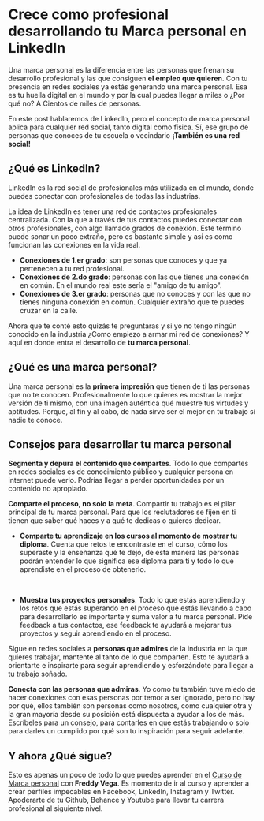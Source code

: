 # Crece como profesional desarrollando tu Marca personal en LinkedIn

Una marca personal es la diferencia entre las personas que frenan su desarrollo profesional y las que consiguen **el empleo que quieren**. Con tu presencia en redes sociales ya estás generando una marca personal. Esa es tu huella digital en el mundo y por la cual puedes llegar a miles o ¿Por qué no? A Cientos de miles de personas.

En este post hablaremos de LinkedIn, pero el concepto de marca personal aplica para cualquier red social, tanto digital como física. Sí, ese grupo de personas que conoces de tu escuela o vecindario **¡También es una red social!**

## ¿Qué es LinkedIn?

LinkedIn es la red social de profesionales más utilizada en el mundo, donde puedes conectar con profesionales de todas las industrias.

La idea de LinkedIn es tener una red de contactos profesionales centralizada. Con la que a través de tus contactos puedes conectar con otros profesionales, con algo llamado grados de conexión. Este término puede sonar un poco extraño, pero es bastante simple y así es como funcionan las conexiones en la vida real.

* **Conexiones de 1.er grado**: son personas que conoces y que ya pertenecen a tu red profesional.
* **Conexiones de 2.do grado**: personas con las que tienes una conexión en común. En el mundo real este sería el "amigo de tu amigo".
* **Conexiones de 3.er grado**: personas que no conoces y con las que no tienes ninguna conexión en común. Cualquier extraño que te puedes cruzar en la calle.

Ahora que te conté esto quizás te preguntaras y si yo no tengo ningún conocido en la industria ¿Como empiezo a armar mi red de conexiones? Y aquí en donde entra  el desarrollo de **tu marca personal**.

## ¿Qué es una marca personal?

Una marca personal es la **primera impresión** que tienen de ti las personas que no te conocen. Profesionalmente lo que quieres es mostrar la mejor versión de ti mismo, con una imagen auténtica qué muestre tus virtudes y aptitudes. Porque, al fin y al cabo, de nada sirve ser el mejor en tu trabajo si nadie te conoce.

## Consejos para desarrollar tu marca personal

**Segmenta y depura el contenido que compartes**. Todo lo que compartes en redes sociales es de conocimiento público y cualquier persona en internet puede verlo.  Podrías llegar a perder oportunidades por un contenido no apropiado.

**Comparte el proceso, no solo la meta**. Compartir tu trabajo es el pilar principal de tu marca personal. Para que los reclutadores se fijen en ti tienen que saber qué haces y a qué te dedicas o quieres dedicar.

* **Comparte tu aprendizaje en los cursos al momento de mostrar tu diploma**. Cuenta que retos te encontraste en el curso, cómo los superaste y la enseñanza qué te dejó, de esta manera las personas podrán entender lo que significa ese diploma para ti y todo lo que aprendiste en el proceso de obtenerlo.

<br>

* **Muestra tus proyectos personales**. Todo lo que estás aprendiendo y los retos que estás superando en el proceso que estás llevando a cabo para desarrollarlo es importante y suma valor a tu marca personal. Pide feedback a tus contactos, ese feedback te ayudará a mejorar tus proyectos y seguir aprendiendo en el proceso.

Sigue en redes sociales a **personas que admires** de la industria en la que quieres trabajar, mantente al tanto de lo que comparten. Esto te ayudará a orientarte e inspirarte para seguir aprendiendo y esforzándote para llegar a tu trabajo soñado.

**Conecta con las personas que admiras**. Yo como tu también tuve miedo de hacer conexiones con esas personas por temor a ser ignorado, pero no hay por qué, ellos también son personas como nosotros, como cualquier otra y la gran mayoría desde su posición está dispuesta a ayudar a los de más. Escríbeles para un consejo, para contarles en que estás trabajando o solo para darles un cumplido por qué son tu inspiración para seguir adelante.

## Y ahora ¿Qué sigue?
Esto es apenas un poco de todo lo que puedes aprender en el [Curso de Marca personal](https://platzi.com/cursos/marca-personal/ "Curso de Marca personal") con **Freddy Vega**. Es momento de ir al curso y aprender a crear perfiles impecables en Facebook, LinkedIn, Instagram y Twitter. Apoderarte de tu Github, Behance y Youtube para llevar tu carrera profesional al siguiente nivel.
